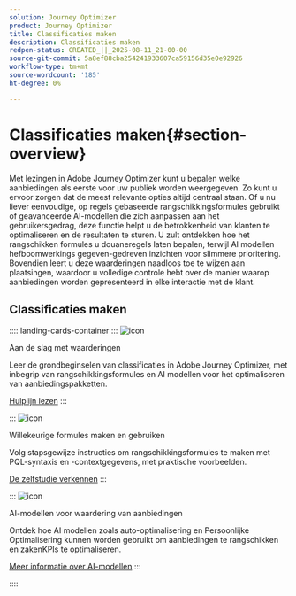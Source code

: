 ```yaml
---
solution: Journey Optimizer
product: Journey Optimizer
title: Classificaties maken
description: Classificaties maken
redpen-status: CREATED_||_2025-08-11_21-00-00
source-git-commit: 5a8ef88cba254241933607ca59156d35e0e92926
workflow-type: tm+mt
source-wordcount: '185'
ht-degree: 0%

---
```



# Classificaties maken{#section-overview}

Met lezingen in Adobe Journey Optimizer kunt u bepalen welke aanbiedingen als eerste voor uw publiek worden weergegeven. Zo kunt u ervoor zorgen dat de meest relevante opties altijd centraal staan. Of u nu liever eenvoudige, op regels gebaseerde rangschikkingsformules gebruikt of geavanceerde AI-modellen die zich aanpassen aan het gebruikersgedrag, deze functie helpt u de betrokkenheid van klanten te optimaliseren en de resultaten te sturen. U zult ontdekken hoe het rangschikken formules u douaneregels laten bepalen, terwijl AI modellen hefboomwerkings gegeven-gedreven inzichten voor slimmere prioritering. Bovendien leert u deze waarderingen naadloos toe te wijzen aan plaatsingen, waardoor u volledige controle hebt over de manier waarop aanbiedingen worden gepresenteerd in elke interactie met de klant.

## Classificaties maken

:::: landing-cards-container
:::
![icon](https://cdn.experienceleague.adobe.com/icons/book.svg?lang=nl-NL)

Aan de slag met waarderingen

Leer de grondbeginselen van classificaties in Adobe Journey Optimizer, met inbegrip van rangschikkingsformules en AI modellen voor het optimaliseren van aanbiedingspakketten.

[Hulplijn lezen](../using/offers/ranking/get-started-rankings.md)
:::

:::
![icon](https://cdn.experienceleague.adobe.com/icons/circle-play.svg?lang=nl-NL)

Willekeurige formules maken en gebruiken

Volg stapsgewijze instructies om rangschikkingsformules te maken met PQL-syntaxis en -contextgegevens, met praktische voorbeelden.

[De zelfstudie verkennen](../using/offers/ranking/create-ranking-formulas.md)
:::

:::
![icon](https://cdn.experienceleague.adobe.com/icons/chart-line.svg?lang=nl-NL)

AI-modellen voor waardering van aanbiedingen

Ontdek hoe AI modellen zoals auto-optimalisering en Persoonlijke Optimalisering kunnen worden gebruikt om aanbiedingen te rangschikken en zakenKPIs te optimaliseren.

[Meer informatie over AI-modellen](ai-models-landing-page.md)
:::

::::

